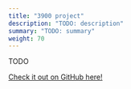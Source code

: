 ```yaml
---
title: "3900 project"
description: "TODO: description"
summary: "TODO: summary"
weight: 70
---
```


TODO

[Check it out on GitHub here!](https://github.com/lachlan-waugh/3900)